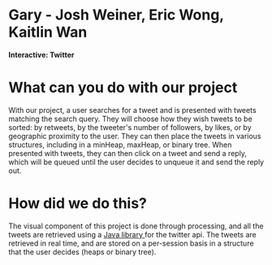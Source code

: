 # Gary - Josh Weiner, Eric Wong, Kaitlin Wan
<b> Interactive: Twitter </b>
<h1>What can you do with our project </h1>
<p> With our project, a user searches for a tweet and is presented with tweets matching the search query. They will choose how they wish tweets to be sorted: by retweets, by the tweeter's number of followers, by likes, or by geographic proximity to the user. They can then place the tweets in various structures, including in a minHeap, maxHeap, or binary tree. When presented with tweets, they can then click on a tweet and send a reply, which will be queued until the user decides to unqueue it and send the reply out. </p>

<h1> How did we do this?</h1>
<p> The visual component of this project is done through processing, and all the tweets are retrieved using a <a href = "http://twitter4j.org/en/index.html"> Java library </a> for the twitter api. The tweets are retrieved in real time, and are stored on a per-session basis in a structure that the user decides (heaps or binary tree). </p>
